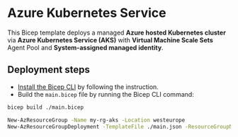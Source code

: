 # Azure Kubernetes Service

This Bicep template deploys a managed **Azure hosted Kubernetes cluster** via **Azure Kubernetes Service (AKS)** with **Virtual Machine Scale Sets** Agent Pool and **System-assigned managed identity**.

## Deployment steps ##

* [Install the Bicep CLI](https://github.com/Azure/bicep/blob/main/docs/installing.md) by following the instruction.
* Build the `main.bicep` file by running the Bicep CLI command:
  
```bash
bicep build ./main.bicep

New-AzResourceGroup -Name my-rg-aks -Location westeurope
New-AzResourceGroupDeployment -TemplateFile ./main.json -ResourceGroupName my-rg-aks -Verbose
```